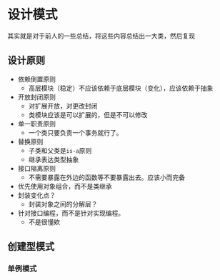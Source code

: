 # 设计模式

其实就是对于前人的一些总结，将这些内容总结出一大类，然后复现

## 设计原则

- 依赖倒置原则
  - 高层模块（稳定）不应该依赖于底层模块（变化），应该依赖于抽象
- 开放封闭原则
  - 对扩展开放，对更改封闭
  - 类模块应该是可以扩展的，但是不可以修改
- 单一职责原则
  - 一个类只要负责一个事务就行了。
- 替换原则
  - 子类和父类是`is-a`原则
  - 继承表达类型抽象
- 接口隔离原则
  - 不需要暴露在外边的函数等不要暴露出去。应该小而完备
- 优先使用对象组合，而不是类继承
- 封装变化点？
  - 封装对象之间的分解层？
- 针对接口编程，而不是针对实现编程。
  - 不是很懂欸

## 创建型模式

### 单例模式




